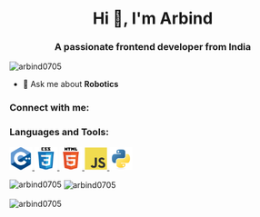 <h1 align="center">Hi 👋, I'm Arbind</h1>
<h3 align="center">A passionate frontend developer from India</h3>

<p align="left"> <img src="https://komarev.com/ghpvc/?username=arbind0705&label=Profile%20views&color=0e75b6&style=flat" alt="arbind0705" /> </p>

- 💬 Ask me about **Robotics**

<h3 align="left">Connect with me:</h3>
<p align="left">
</p>

<h3 align="left">Languages and Tools:</h3>
<p align="left"> <a href="https://www.w3schools.com/cpp/" target="_blank" rel="noreferrer"> <img src="https://raw.githubusercontent.com/devicons/devicon/master/icons/cplusplus/cplusplus-original.svg" alt="cplusplus" width="40" height="40"/> </a> <a href="https://www.w3schools.com/css/" target="_blank" rel="noreferrer"> <img src="https://raw.githubusercontent.com/devicons/devicon/master/icons/css3/css3-original-wordmark.svg" alt="css3" width="40" height="40"/> </a> <a href="https://www.w3.org/html/" target="_blank" rel="noreferrer"> <img src="https://raw.githubusercontent.com/devicons/devicon/master/icons/html5/html5-original-wordmark.svg" alt="html5" width="40" height="40"/> </a> <a href="https://developer.mozilla.org/en-US/docs/Web/JavaScript" target="_blank" rel="noreferrer"> <img src="https://raw.githubusercontent.com/devicons/devicon/master/icons/javascript/javascript-original.svg" alt="javascript" width="40" height="40"/> </a> <a href="https://www.python.org" target="_blank" rel="noreferrer"> <img src="https://raw.githubusercontent.com/devicons/devicon/master/icons/python/python-original.svg" alt="python" width="40" height="40"/> </a> </p>

<p><img align="left" src="https://github-readme-stats.vercel.app/api/top-langs?username=arbind0705&show_icons=true&locale=en&layout=compact" alt="arbind0705" /></p>

<p>&nbsp;<img align="center" src="https://github-readme-stats.vercel.app/api?username=arbind0705&show_icons=true&locale=en" alt="arbind0705" /></p>

<p><img align="center" src="https://github-readme-streak-stats.herokuapp.com/?user=arbind0705&" alt="arbind0705" /></p>
